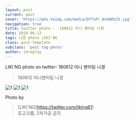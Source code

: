 ```yaml
---
layout: post
current: post
cover: 'https://pbs.twimg.com/media/DffvPr_WsAAM12S.jpg'
navigation: true
title: twitter photo -  180612 미니 팬미팅 나경
date: 2018-06-12
tags: 나경 photo LIKI`NG
class: post-template
subclass: 'post tag-photo'
author: imreplay
---
```



 
LIKI`NG photo on twitter- 180612 미니 팬미팅 나경

> 180612 미니팬미팅 나경


![1](https://pbs.twimg.com/media/DffvRamUYAAczyl.jpg)
![1](https://pbs.twimg.com/media/DffvSd0UwAAs_O0.jpg)
![1](https://pbs.twimg.com/media/DffvUyOW4AIQpjn.jpg)

Photo by
> [LIKI`NG]https://twitter.com/liking61)  
로고크롭, 2차가공 금지
